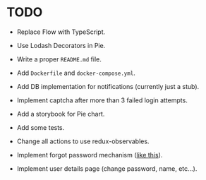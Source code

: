 # TODO

- Replace Flow with TypeScript.

- Use Lodash Decorators in Pie.

- Write a proper `README.md` file.

- Add `Dockerfile` and `docker-compose.yml`.

- Add DB implementation for notifications (currently just a stub).

- Implement captcha after more than 3 failed login attempts.

- Add a storybook for Pie chart.

- Add some tests.

- Change all actions to use redux-observables.

- Implement forgot password mechanism ([like this](http://exploreflask.com/en/latest/users.html#forgot-your-password)).

- Implement user details page (change password, name, etc...).

